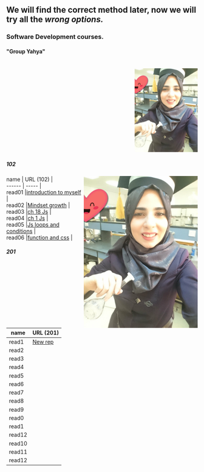 
## We will find the correct method later, now we will try all the ***wrong options.***
### Software Development courses.          
####  "Group Yahya"
<!-- <span style="display:block;text-align:center" width="350">![Test Automation](11.jpg)</span> -->
<!-- <img align="right" width="300" src="11.jpg"> -->
<p align="right" width="50%">
    <br>
    <img width="33%" src="11.jpg"> 
</p>

##### 102
name   | URL (102)                       |  <img align="right" width="300" src="11.jpg">                    
------ | -----                           |                            
read01 |[introduction to myself](1.md)   |                               
read02 |[Mindset growth](22.md)          |                             
read03 |[ch 18 Js](3.md)                 |                              
read04 |[ch 1 Js](4.md)                  |                             
read05 |[Js loops and conditions](55.md) |                           
read06 |[function and css](06read.md)    |                            

##### 201 

name   | URL (201)                                                   
------ | -----                                                       
read1  |[New rep](.md)                               
read2  |[](.md)                                      
read3  |[](.md)                                             
read4  |[](.md)                                              
read5  |[](.md)                             
read6  |[](.md) 
read7  |[](.md)                               
read8  |[](.md)                                      
read9  |[](.md)                                             
read0  |[](.md)                                              
read1  |[](.md)                             
read12 |[](.md)
read10 |[](.md)                                              
read11 |[](.md)                             
read12 |[](.md)

